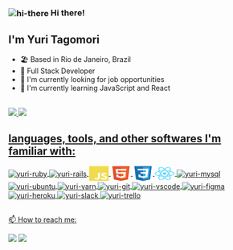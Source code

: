 ### <img align="center" alt="hi-there" height="20" width="30" src="https://user-images.githubusercontent.com/42378118/110234147-e3259600-7f4e-11eb-95be-0c4047144dea.gif" /> Hi there!

## I'm Yuri Tagomori

- 🏖️ Based in Rio de Janeiro, Brazil
- 💼 Full Stack Developer
- 🔭 I'm currently looking for job opportunities
- 🌱 I'm currently learning JavaScript and React
<br>

 <div>
  <a href="https://github.com/yurimzk">
  <img height="180em" src="https://github-readme-stats-sigma-five.vercel.app/api?username=YURIMZK&show_icons=true&theme=dracula&include_all_commits=true&count_private=true"/>
  <img height="180em" src="https://github-readme-stats-sigma-five.vercel.app/api/top-langs/?username=YURIMZK&layout=compact&langs_count=7&theme=dracula"/>
</div>

<div style="display: inline_block">
<h2>languages, tools, and other softwares I'm familiar with:</h2>
  <img align="center" alt="yuri-ruby" height="30" width="40" src="https://cdn.jsdelivr.net/gh/devicons/devicon/icons/ruby/ruby-original.svg" />
  <img align="center" alt="yuri-rails" height="30" width="40" src="https://cdn.jsdelivr.net/gh/devicons/devicon/icons/rails/rails-plain.svg" />
  <img align="center" alt="yuri-js" height="30" width="40" src="https://raw.githubusercontent.com/devicons/devicon/master/icons/javascript/javascript-plain.svg" />
  <img align="center" alt="yuri-html" height="30" width="40" src="https://raw.githubusercontent.com/devicons/devicon/master/icons/html5/html5-original.svg" />
  <img align="center" alt="yuri-css" height="30" width="40" src="https://raw.githubusercontent.com/devicons/devicon/master/icons/css3/css3-original.svg" />
  <img align="center" alt="yuri-react" height="30" width="40" src="https://raw.githubusercontent.com/devicons/devicon/master/icons/react/react-original.svg" />
  <img align="center" alt="yuri-mysql" height="30" width="40" src="https://cdn.jsdelivr.net/gh/devicons/devicon/icons/mysql/mysql-original.svg" />
  <img align="center" alt="yuri-ubuntu" height="30" width="40" src="https://cdn.jsdelivr.net/gh/devicons/devicon/icons/ubuntu/ubuntu-plain.svg" />
  <img align="center" alt="yuri-yarn" height="30" width="40" src="https://cdn.jsdelivr.net/gh/devicons/devicon/icons/yarn/yarn-original.svg" />
  <img align="center" alt="yuri-git" height="30" width="40" src="https://cdn.jsdelivr.net/gh/devicons/devicon/icons/git/git-original.svg" />
  <img align="center" alt="yuri-vscode" height="30" width="40" src="https://cdn.jsdelivr.net/gh/devicons/devicon/icons/vscode/vscode-original.svg" />     
  <img align="center" alt="yuri-figma" height="30" width="40" src="https://cdn.jsdelivr.net/gh/devicons/devicon/icons/figma/figma-original.svg" />
  <img align="center" alt="yuri-heroku" height="30" width="40" src="https://cdn.jsdelivr.net/gh/devicons/devicon/icons/heroku/heroku-plain.svg" />
  <img align="center" alt="yuri-slack" height="30" width="40" src="https://cdn.jsdelivr.net/gh/devicons/devicon/icons/slack/slack-original.svg" />
  <img align="center" alt="yuri-trello" height="30" width="40" src="https://cdn.jsdelivr.net/gh/devicons/devicon/icons/trello/trello-plain.svg" />
</div>
  
  ##
📫 How to reach me:
<div> 
  <a href="https://www.linkedin.com/in/yuritagomori/" target="_blank"><img src="https://img.shields.io/badge/-LinkedIn-%230077B5?style=for-the-badge&logo=linkedin&logoColor=white" target="_blank"></a> 
  <a href = "mailto:goncalvessyuri@gmail.com"><img src="https://img.shields.io/badge/Gmail-D14836?style=for-the-badge&logo=gmail&logoColor=white" target="_blank"></a>
</div>
